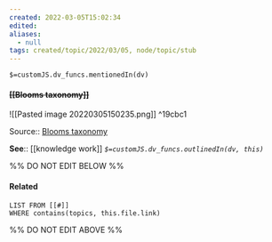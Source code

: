 ```yaml
---
created: 2022-03-05T15:02:34 
edited: 
aliases:
  - null
tags: created/topic/2022/03/05, node/topic/stub
---
```

`$=customJS.dv_funcs.mentionedIn(dv)`

#### <s class="topic-title">[[Blooms taxonomy]]</s>

![[Pasted image 20220305150235.png]] ^19cbc1

Source:: [Blooms taxonomy](https://cft.vanderbilt.edu/guides-sub-pages/blooms-taxonomy/)

**See**:: [[knowledge work]]
*`$=customJS.dv_funcs.outlinedIn(dv, this)`*

%% DO NOT EDIT BELOW %%

#### Related 

```dataview
LIST FROM [[#]]
WHERE contains(topics, this.file.link)
```
%% DO NOT EDIT ABOVE %%
